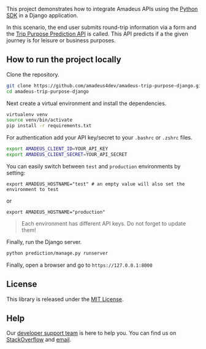 This project demonstrates how to integrate Amadeus APIs using the [Python SDK](https://github.com/amadeus4dev/amadeus-python) in a Django application.

In this scenario, the end user submits round-trip information via a form and the [Trip Purpose Prediction API](https://developers.amadeus.com/self-service/category/trip/api-doc/trip-purpose-prediction) is called. This API predicts if a the given journey is for leisure or business purposes.

## How to run the project locally

Clone the repository.

```sh
git clone https://github.com/amadeus4dev/amadeus-trip-purpose-django.git
cd amadeus-trip-purpose-django
```

Next create a virtual environment and install the dependencies.

```sh
virtualenv venv
source venv/bin/activate
pip install -r requirements.txt
```

For authentication add your API key/secret to your `.bashrc` or `.zshrc` files.

```sh
export AMADEUS_CLIENT_ID=YOUR_API_KEY
export AMADEUS_CLIENT_SECRET=YOUR_API_SECRET
```

You can easily switch between `test` and `production` environments by setting:

```
export AMADEUS_HOSTNAME="test" # an empty value will also set the environment to test
```

or

```
export AMADEUS_HOSTNAME="production"
```

> Each environment has different API keys. Do not forget to update them!

Finally, run the Django server.

```sh
python prediction/manage.py runserver
```

Finally, open a browser and go to `https://127.0.0.1:8000`

## License

This library is released under the [MIT License](LICENSE).

## Help

Our [developer support team](https://developers.amadeus.com/support) is here
to help you. You can find us on
[StackOverflow](https://stackoverflow.com/questions/tagged/amadeus) and
[email](mailto:developers@amadeus.com).
